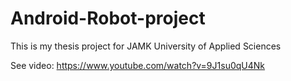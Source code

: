 Android-Robot-project
=====================

This is my thesis project for JAMK University of Applied Sciences

See video: https://www.youtube.com/watch?v=9J1su0qU4Nk
